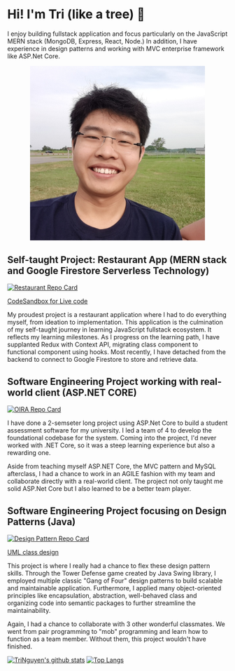 # Hi! I'm Tri (like a tree) 👋

I enjoy building fullstack application and focus particularly on the JavaScript MERN stack (MongoDB, Express, React, Node.) 
In addition, I have experience in design patterns and working with MVC enterprise framework like ASP.Net Core.

<p align="center">
  <img src="./pfp.jpg" width="400" />
</p>

## Self-taught Project: Restaurant App (MERN stack and Google Firestore Serverless Technology)

[![Restaurant Repo Card](https://github-readme-stats.vercel.app/api/pin/?username=tri97nguyen&repo=restaurant-frontend)](https://github.com/tri97nguyen/restaurant-frontend)

[CodeSandbox for Live code](https://codesandbox.io/s/restaurant-frontend-77hgs)

My proudest project is a restaurant application where I had to do everything myself, from ideation to implementation. This application is the culmination of my self-taught journey in learning JavaScript fullstack ecosystem. It reflects my learning milestones. As I progress on the learning path, I have supplanted Redux with Context API, migrating class component to functional component using hooks. Most recently, I have detached from the backend to connect to Google Firestore to store and retrieve data.

## Software Engineering Project working with real-world client (ASP.NET CORE)

[![OIRA Repo Card](https://github-readme-stats.vercel.app/api/pin/?username=tri97nguyen&repo=OIRA)](https://github.com/tri97nguyen/OIRA)

I have done a 2-semseter long project using ASP.Net Core to build a student assessment software for my university. I led a team  of 4 to develop the foundational codebase for the system. Coming into the project, I'd never worked with .NET Core, so it was a steep learning experience but also a rewarding one. 

Aside from teaching myself ASP.NET Core, the MVC pattern and MySQL afterclass, I had a chance to work in an AGILE fashion with my team and collaborate directly with a real-world client. The project not only taught me solid ASP.Net Core but I also learned to be a better team player.

## Software Engineering Project focusing on Design Patterns (Java)

[![Design Pattern Repo Card](https://github-readme-stats.vercel.app/api/pin/?username=tri97nguyen&repo=final-project-team-2-1)](https://github.com/tri97nguyen/final-project-team-2-1)

[UML class design](https://lucid.app/lucidchart/invitations/accept/84977170-9a9d-4918-9ddd-b2a754cbd462)

This project is where I really had a chance to flex these design pattern skills. Through the Tower Defense game created by Java Swing library, I employed multiple classic "Gang of Four" design patterns to build scalable and maintainable application. Furthermore, I applied many object-oriented principles like encapsulation, abstraction, well-behaved class and organizing code into semantic packages to further streamline the maintainability. 

Again, I had a chance to collaborate with 3 other wonderful classmates. We went from pair programming to "mob" programming and learn how to function as a team member. Without them, this project wouldn't have finished.


[![TriNguyen's github stats](https://github-readme-stats.vercel.app/api?username=tri97nguyen)](https://github.com/tri97nguyen/github-readme-stats)
[![Top Langs](https://github-readme-stats.vercel.app/api/top-langs/?username=tri97nguyen&layout=compact)](https://github.com/tri97nguyen/github-readme-stats)


<!--
**tri97nguyen/tri97nguyen** is a ✨ _special_ ✨ repository because its `README.md` (this file) appears on your GitHub profile.

Here are some ideas to get you started:

- 🔭 I’m currently working on ...
- 🌱 I’m currently learning ...
- 👯 I’m looking to collaborate on ...
- 🤔 I’m looking for help with ...
- 💬 Ask me about ...
- 📫 How to reach me: ...
- 😄 Pronouns: ...
- ⚡ Fun fact: ...
-->
